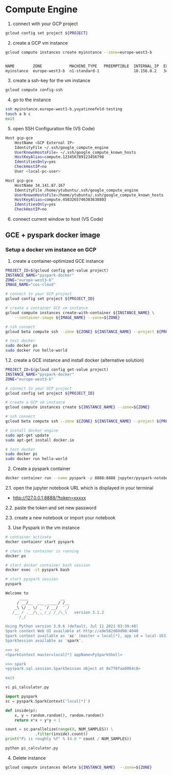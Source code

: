 # Compute Engine

1. connect with your GCP project
```bash
gcloud config set project ${PROJECT}
```
2. create a GCP vm instance
```bash
gcloud compute instances create myinstance --zone=europe-west3-b


NAME        ZONE            MACHINE_TYPE   PREEMPTIBLE  INTERNAL_IP  EXTERNAL_IP    STATUS
myinstance  europe-west3-b  n1-standard-1               10.156.0.2   34.141.87.167  RUNNING
```

3. create a ssh-key for the vm instance
```bash
gcloud compute config-ssh
```
4. go to the instance 
```bash
ssh myinstance.europe-west1-b.yuyatinnefeld-testing
touch a b c
exit
```

5. open SSH Configuration file (VS Code)
```bash
Host gcp-gce
    HostName <GCP External IP>
    IdentityFile ~/.ssh/google_compute_engine
    UserKnownHostsFile= ~/.ssh/google_compute_known_hosts
    HostKeyAlias=compute.123456789123456798
    IdentitiesOnly=yes
    CheckHostIP=no
    User <local-pc-user>

Host gcp-gce
    HostName 34.141.87.167
    IdentityFile /home/ytubuntu/.ssh/google_compute_engine
    UserKnownHostsFile=/home/ytubuntu/.ssh/google_compute_known_hosts
    HostKeyAlias=compute.4583265746303638803
    IdentitiesOnly=yes
    CheckHostIP=no
```
6. connect current window to host (VS Code)

## GCE + pyspark docker image

### Setup a docker vm instance on GCP

1. create a container-optimized GCE instance
```bash
PROJECT_ID=$(gcloud config get-value project)
INSTANCE_NAME="pyspark-docker"
ZONE="europe-west3-b"
IMAGE_NAME="cos-cloud"

# connect to your GCP project
gcloud config set project ${PROJECT_ID}

# create a container GCE vm instance
gcloud compute instances create-with-container ${INSTANCE_NAME} \
    --container-image ${IMAGE_NAME} --zone=${ZONE}

# ssh connect
gcloud beta compute ssh --zone ${ZONE} ${INSTANCE_NAME} --project ${PROJECT_ID}

# test docker
sudo docker ps
sudo docker run hello-world
```

1.2. create a GCE instance and install docker (alternative solution)
```bash
PROJECT_ID=$(gcloud config get-value project)
INSTANCE_NAME="pyspark-docker"
ZONE="europe-west3-b"

# connect to your GCP project
gcloud config set project ${PROJECT_ID}

# create a GCP vm instance
gcloud compute instances create ${INSTANCE_NAME} --zone=${ZONE}

# ssh connect
gcloud beta compute ssh --zone ${ZONE} ${INSTANCE_NAME} --project ${PROJECT_ID}

# install docker engine
sudo apt-get update
sudo apt-get install docker.io

# test docker
sudo docker ps
sudo docker run hello-world
```

2. Create a pyspark container
```bash
docker container run --name pyspark -p 8888:8888 jupyter/pyspark-notebook
```

2.1. open the jupyter notebook URL which is displayed in your terminal
- http://127.0.0.1:8888/?token=xxxxx

2.2. paste the token and set new password

2.3. create a new notebook or import your notebook

3. Use Pyspark in the vm instance

```bash
# container activate
docker contaienr start pyspark

# check the container is running
docker ps

# start docker container bash session
docker exec -it pyspark bash

# start pyspark session
pyspark

Welcome to
      ____              __
     / __/__  ___ _____/ /__
    _\ \/ _ \/ _ `/ __/  '_/
   /__ / .__/\_,_/_/ /_/\_\   version 3.1.2
      /_/

Using Python version 3.9.6 (default, Jul 11 2021 03:39:48)
Spark context Web UI available at http://a9e582d60d90:4040
Spark context available as 'sc' (master = local[*], app id = local-1631084757428).
SparkSession available as 'spark'.

>>> sc
<SparkContext master=local[*] appName=PySparkShell>

>>> spark
<pyspark.sql.session.SparkSession object at 0x7f0faa0064c0>

exit
```

```bash
vi pi_calculator.py
```

```python
import pyspark
sc = pyspark.SparkContext('local[*]')

def inside(p):
    x, y = random.random(), random.random()
    return x*x + y*y < 1

count = sc.parallelize(range(0, NUM_SAMPLES)) \
             .filter(inside).count()
print("Pi is roughly %f" % (4.0 * count / NUM_SAMPLES))
```


```bash
python pi_calculator.py
```

4. Delete instance
```bash
gcloud compute instances delete ${INSTANCE_NAME}  --zone=${ZONE}
```

